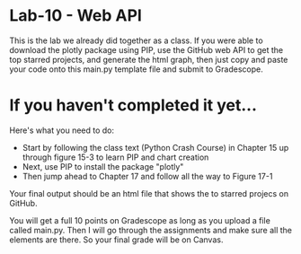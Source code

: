 # Lab-10 - Web API

This is the lab we already did together as a class. If you were able to download the plotly package using PIP, use the GitHub web API to get the top starred projects, and generate the html graph, then just copy and paste your code onto this main.py template file and submit to Gradescope.

# If you haven't completed it yet...
Here's what you need to do:
- Start by following the class text (Python Crash Course) in Chapter 15 up through figure 15-3 to learn PIP and chart creation
- Next, use PIP to install the package "plotly"
- Then jump ahead to Chapter 17 and follow all the way to Figure 17-1

Your final output should be an html file that shows the to starred projecs on GitHub.

You will get a full 10 points on Gradescope as long as you upload a file called main.py. Then I will go through the assignments and make sure all the elements are there. So your final grade will be on Canvas. 
